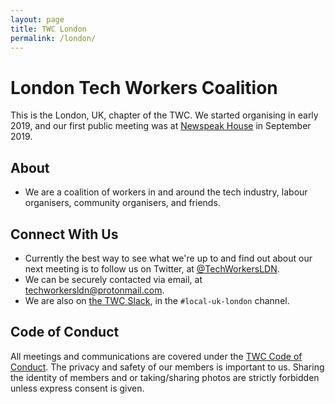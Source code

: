 ```yaml
---
layout: page
title: TWC London
permalink: /london/
---
```

<style>
h1, .main-wrapper h2, h3 {
  text-align: left; font-weight: bold;
}
</style>

# London Tech Workers Coalition

This is the London, UK, chapter of the TWC. We started organising in early
2019, and our first public meeting was at [Newspeak House](https://nwspk.com/)
in September 2019.

## About

- We are a coalition of workers in and around the tech industry, labour
  organisers, community organisers, and friends.

## Connect With Us

- Currently the best way to see what we're up to and find out about our next
  meeting is to follow us on Twitter, at
  [@TechWorkersLDN](https://twitter.com/TechWorkersLDN).
- We can be securely contacted via email, at
[techworkersldn@protonmail.com](mailto:techworkersldn@protonmail.com).
- We are also on [the TWC Slack](/subscribe), in the `#local-uk-london` channel.

## Code of Conduct

All meetings and communications are covered under the [TWC Code of
Conduct](https://techworkerscoalition.org/community-guide/). The privacy and
safety of our members is important to us. Sharing the identity of members and
or taking/sharing photos are strictly forbidden unless express consent is
given.
